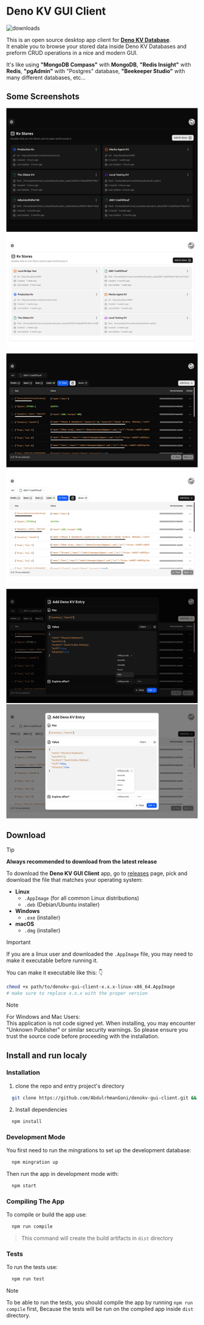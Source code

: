 # Deno KV GUI Client

![downloads](https://img.shields.io/github/downloads/abdulrhmangoni/denokv-gui-client/total.svg)

This is an open source desktop app client for [**Deno KV Database**](https://docs.deno.com/deploy/kv/manual/). <br/>
It enable you to browse your stored data inside Deno KV Databases and preform CRUD operations in a nice and modern GUI.

It's like using **"MongoDB Compass"** with **MongoDB**, **"Redis Insight"** with **Redis**, **"pgAdmin"** with "Postgres" database, **"Beekeeper Studio"** with many different databases, etc...


## Some Screenshots

![Kv Entries Table screenshot (Dark)](./screenshots/kv-stores-grid-dark.png#gh-dark-mode-only)
![Kv Entries Table screenshot (Light)](./screenshots/kv-stores-grid-light.png#gh-light-mode-only)

![Kv Entries Table screenshot (Dark)](./screenshots/entries-table-dark.png#gh-dark-mode-only)
![Kv Entries Table screenshot (Light)](./screenshots/entries-table-light.png#gh-light-mode-only)

![Kv Entries Table screenshot (Dark)](./screenshots/add-entry-form-dark.png#gh-dark-mode-only)
![Kv Entries Table screenshot (Light)](./screenshots/add-entry-form-light.png#gh-light-mode-only)

## Download

> [!TIP]
> **Always recommended to download from the latest release**

To download the **Deno KV GUI Client** app, go to [releases](https://github.com/AbdulrhmanGoni/denokv-gui-client/releases) page, pick and download the file that matches your operating system:

- **Linux**
  - `.AppImage` (for all common Linux distributions)
  - `.deb` (Debian/Ubuntu installer)
- **Windows**
  - `.exe` (installer)
- **macOS**
  - `.dmg` (installer)

> [!IMPORTANT]
> If you are a linux user and downloaded the `.AppImage` file, you may need to make it executable before running it.
>
> You can make it executable like this: :point_down:
>
> ```bash
> chmod +x path/to/denokv-gui-client-x.x.x-linux-x86_64.AppImage
> # make sure to replace x.x.x with the proper version
> ```

> [!NOTE]
> For Windows and Mac Users: <br />
> This application is not code signed yet. When installing, you may encounter "Unknown Publisher" or similar security warnings.
> So please ensure you trust the source code before proceeding with the installation.

## Install and run localy

### Installation

1. clone the repo and entry project's directory

```bash
  git clone https://github.com/AbdulrhmanGoni/denokv-gui-client.git && cd denokv-gui-client
```

2. Install dependencies

```bash
  npm install
```

### Development Mode

You first need to run the mingrations to set up the development database:

```bash
  npm mingration up
```

Then run the app in development mode with:

```bash
  npm start
```

### Compiling The App

To compile or build the app use:

```bash
  npm run compile
```

> This command will create the build artifacts in `dist` directory

### Tests

To run the tests use:

```bash
  npm run test
```

> [!NOTE]
> To be able to run the tests, you should compile the app by running `npm run compile` first, Because the tests will be run on the compiled app inside `dist` directory.
